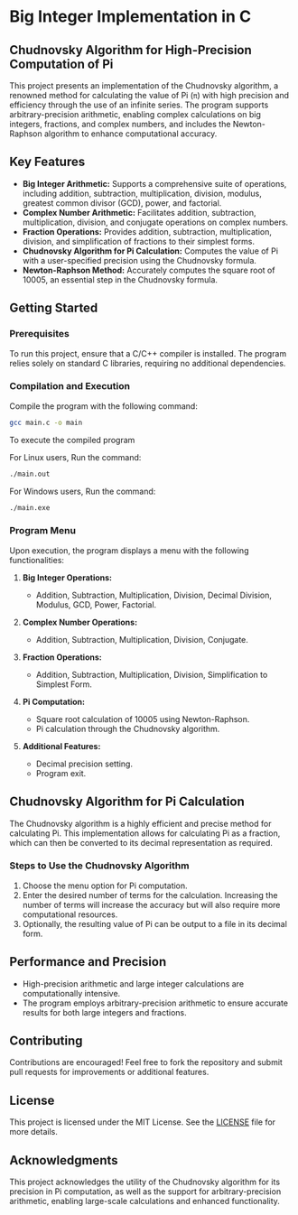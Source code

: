 # Big Integer Implementation in C
## Chudnovsky Algorithm for High-Precision Computation of Pi

This project presents an implementation of the Chudnovsky algorithm, a renowned method for calculating the value of Pi (`π`) with high precision and efficiency through the use of an infinite series. The program supports arbitrary-precision arithmetic, enabling complex calculations on big integers, fractions, and complex numbers, and includes the Newton-Raphson algorithm to enhance computational accuracy.

## Key Features

- **Big Integer Arithmetic:** Supports a comprehensive suite of operations, including addition, subtraction, multiplication, division, modulus, greatest common divisor (GCD), power, and factorial.
- **Complex Number Arithmetic:** Facilitates addition, subtraction, multiplication, division, and conjugate operations on complex numbers.
- **Fraction Operations:** Provides addition, subtraction, multiplication, division, and simplification of fractions to their simplest forms.
- **Chudnovsky Algorithm for Pi Calculation:** Computes the value of Pi with a user-specified precision using the Chudnovsky formula.
- **Newton-Raphson Method:** Accurately computes the square root of 10005, an essential step in the Chudnovsky formula.

## Getting Started

### Prerequisites

To run this project, ensure that a C/C++ compiler is installed. The program relies solely on standard C libraries, requiring no additional dependencies.

### Compilation and Execution

Compile the program with the following command:
```sh
gcc main.c -o main
```

To execute the compiled program

For Linux users, Run the command:
```sh
./main.out
```

For Windows users, Run the command:
```sh
./main.exe
```


### Program Menu

Upon execution, the program displays a menu with the following functionalities:

1. **Big Integer Operations:**
   - Addition, Subtraction, Multiplication, Division, Decimal Division, Modulus, GCD, Power, Factorial.

2. **Complex Number Operations:**
   - Addition, Subtraction, Multiplication, Division, Conjugate.

3. **Fraction Operations:**
   - Addition, Subtraction, Multiplication, Division, Simplification to Simplest Form.

4. **Pi Computation:**
   - Square root calculation of 10005 using Newton-Raphson.
   - Pi calculation through the Chudnovsky algorithm.

5. **Additional Features:**
   - Decimal precision setting.
   - Program exit.

## Chudnovsky Algorithm for Pi Calculation

The Chudnovsky algorithm is a highly efficient and precise method for calculating Pi. This implementation allows for calculating Pi as a fraction, which can then be converted to its decimal representation as required.

### Steps to Use the Chudnovsky Algorithm

1. Choose the menu option for Pi computation.
2. Enter the desired number of terms for the calculation. Increasing the number of terms will increase the accuracy but will also require more computational resources.
3. Optionally, the resulting value of Pi can be output to a file in its decimal form.

## Performance and Precision

- High-precision arithmetic and large integer calculations are computationally intensive.
- The program employs arbitrary-precision arithmetic to ensure accurate results for both large integers and fractions.

## Contributing

Contributions are encouraged! Feel free to fork the repository and submit pull requests for improvements or additional features.

## License

This project is licensed under the MIT License. See the [LICENSE](LICENSE) file for more details.

## Acknowledgments

This project acknowledges the utility of the Chudnovsky algorithm for its precision in Pi computation, as well as the support for arbitrary-precision arithmetic, enabling large-scale calculations and enhanced functionality.